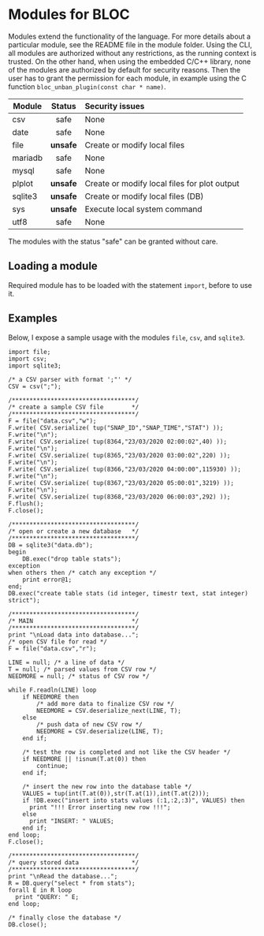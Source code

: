 # Modules for BLOC

Modules extend the functionality of the language. For more details about a particular module, see the README file in the module folder.
Using the CLI, all modules are authorized without any restrictions, as the running context is trusted.
On the other hand, when using the embedded C/C++ library, none of the modules are authorized by default for security reasons.
Then the user has to grant the permission for each module, in example using the C function `bloc_unban_plugin(const char * name)`.

| Module  | Status | Security issues |
|---------|:------:|:----------------|
| csv | safe | None |
| date | safe | None |
| file | **unsafe** | Create or modify local files |
| mariadb | safe | None |
| mysql | safe | None |
| plplot | **unsafe** | Create or modify local files for plot output |
| sqlite3 | **unsafe** | Create or modify local files (DB) |
| sys | **unsafe** | Execute local system command |
| utf8 | safe | None |

The modules with the status "safe" can be granted without care.

## Loading a module

Required module has to be loaded with the statement `import`, before to use it.

## Examples

Below, I expose a sample usage with the modules `file`, `csv`, and `sqlite3`.
```
import file;
import csv;
import sqlite3;

/* a CSV parser with format ';"' */
CSV = csv(";");

/***********************************/
/* create a sample CSV file        */
/***********************************/
F = file("data.csv","w");
F.write( CSV.serialize( tup("SNAP_ID","SNAP_TIME","STAT") ));
F.write("\n");
F.write( CSV.serialize( tup(8364,"23/03/2020 02:00:02",40) ));
F.write("\n");
F.write( CSV.serialize( tup(8365,"23/03/2020 03:00:02",220) ));
F.write("\n");
F.write( CSV.serialize( tup(8366,"23/03/2020 04:00:00",115930) ));
F.write("\n");
F.write( CSV.serialize( tup(8367,"23/03/2020 05:00:01",3219) ));
F.write("\n");
F.write( CSV.serialize( tup(8368,"23/03/2020 06:00:03",292) ));
F.flush();
F.close();

/***********************************/
/* open or create a new database   */
/***********************************/
DB = sqlite3("data.db");
begin
    DB.exec("drop table stats");
exception
when others then /* catch any exception */
    print error@1;
end;
DB.exec("create table stats (id integer, timestr text, stat integer) strict");

/***********************************/
/* MAIN                            */
/***********************************/
print "\nLoad data into database...";
/* open CSV file for read */
F = file("data.csv","r");

LINE = null; /* a line of data */
T = null; /* parsed values from CSV row */
NEEDMORE = null; /* status of CSV row */

while F.readln(LINE) loop
    if NEEDMORE then
        /* add more data to finalize CSV row */
        NEEDMORE = CSV.deserialize_next(LINE, T);
    else
        /* push data of new CSV row */
        NEEDMORE = CSV.deserialize(LINE, T);
    end if;

    /* test the row is completed and not like the CSV header */
    if NEEDMORE || !isnum(T.at(0)) then
        continue;
    end if;

    /* insert the new row into the database table */
    VALUES = tup(int(T.at(0)),str(T.at(1)),int(T.at(2)));
    if !DB.exec("insert into stats values (:1,:2,:3)", VALUES) then
      print "!!! Error inserting new row !!!";
    else
      print "INSERT: " VALUES;
    end if;
end loop;
F.close();

/***********************************/
/* query stored data               */
/***********************************/
print "\nRead the database...";
R = DB.query("select * from stats");
forall E in R loop
  print "QUERY: " E;
end loop;

/* finally close the database */
DB.close();
```
